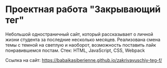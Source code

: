 # Проектная работа "Закрывающий тег"

Небольшой одностраничный сайт, который рассказывает о личной жизни студента за последние несколько месяцев. Реализована смена темы с темной на светлую и наоборот, возможность поставить лайк понравившемся постам.
Стек: HTML, JavaScript, CSS, Webpack

Ссылка на сайт: https://babaikasiberienne.github.io/zakrivayuschiy-teg-f/

